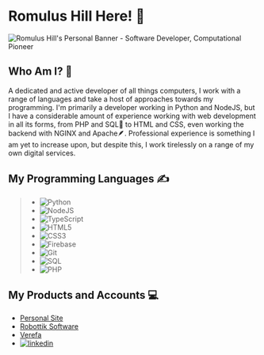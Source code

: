 # Romulus Hill Here! 👋

<img src="https://github.com/romulushill/romulushill/blob/5a554e5ef9a4708549371284ea8f5be88e3dcb12/Romulus%20Hill.png" alt="Romulus Hill's Personal Banner - Software Developer, Computational Pioneer">

## Who Am I? 💁

A dedicated and active developer of all things computers, I work with a range of languages and take a host of approaches towards my programming. I'm primarily a developer working in Python and NodeJS, but I have a considerable amount of experience working with web development in all its forms, from PHP and SQL🐬 to HTML and CSS, even working the backend with NGINX and Apache🪶. Professional experience is something I am yet to increase upon, but despite this, I work tirelessly on a range of my own digital services.

## My Programming Languages ✍️
> - ![Python](https://img.shields.io/badge/Python-4B8BBE?style=for-the-badge&logo=Python&logoColor=white)
> - ![NodeJS](https://img.shields.io/badge/Nodejs-000000?style=for-the-badge&logo=Nodejs&logoColor=white)
> - ![TypeScript](https://img.shields.io/badge/TypeScript-000000?style=for-the-badge&logo=TypeScript&logoColor=white)
> - ![HTML5](https://img.shields.io/badge/HTML5-000000?style=for-the-badge&logo=HTML5&logoColor=white)
> - ![CSS3](https://img.shields.io/badge/CSS3-000000?style=for-the-badge&logo=CSS3&logoColor=white)
> - ![Firebase](https://img.shields.io/badge/Firebase-000000?style=for-the-badge&logo=Firebase&logoColor=white)
> - ![Git](https://img.shields.io/badge/Git-000000?style=for-the-badge&logo=Git&logoColor=white)
> - ![SQL](https://img.shields.io/badge/SQL-000000?style=for-the-badge&logo=SQL&logoColor=white)
> - ![PHP](https://img.shields.io/badge/PHP-000000?style=for-the-badge&logo=PHP&logoColor=white)

## My Products and Accounts 💻


- <a href="https://romulushill.co.uk/">Personal Site</a>
- <a href="https://robottik.com/">Robottik Software</a>
- <a href="https://verefa.com/">Verefa</a>
- <a href="https://www.linkedin.com/in/romulushill/">![linkedin](https://img.shields.io/badge/Linkedin-000000?style=for-the-badge&logo=Linkedin&logoColor=white)</a>
